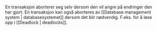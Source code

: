 En transaksjon aborterer seg selv dersom den vil angre på endringer den har gjort. En transaksjon kan også aborteres av [[Database management system | databasesystemet]] dersom det blir nødvendig. F.eks. for å løse opp i [[Deadlock | deadlocks]].